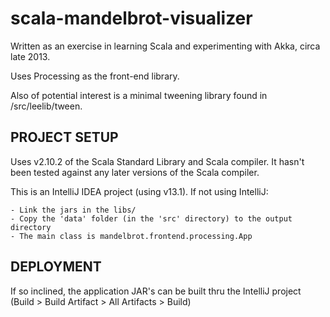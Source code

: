 scala-mandelbrot-visualizer
===========================

Written as an exercise in learning Scala and experimenting with Akka, circa late 2013.

Uses Processing as the front-end library.

Also of potential interest is a minimal tweening library found in /src/leelib/tween.


PROJECT SETUP
-------------

Uses v2.10.2 of the Scala Standard Library and Scala compiler. 
It hasn't been tested against any later versions of the Scala compiler.

This is an IntelliJ IDEA project (using v13.1). If not using IntelliJ:

	- Link the jars in the libs/ 
	- Copy the 'data' folder (in the 'src' directory) to the output directory
	- The main class is mandelbrot.frontend.processing.App 

DEPLOYMENT
----------

If so inclined, the application JAR's can be built thru the IntelliJ project 
(Build > Build Artifact > All Artifacts > Build)

